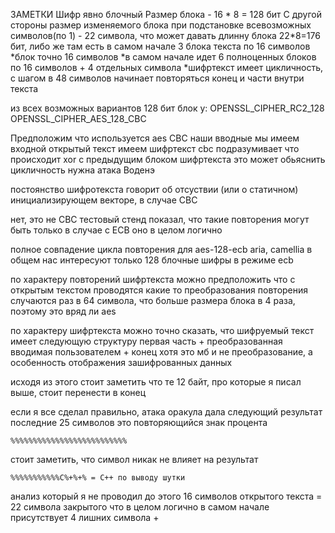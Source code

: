 ЗАМЕТКИ
Шифр явно блочный
Размер блока - 16 \* 8 = 128 бит
С другой стороны размер изменяемого блока при подстановке всевозможных символов(по 1) - 22 символа, что может давать длинну блока 22\*8=176 бит, либо же там есть 
в самом начале 3 блока текста по 16 символов
\*блок точно 16 символов
\*в самом начале идет 6 полноценных блоков по 16 символов + 4 отдельных символа
\*шифртекст имеет цикличность, с шагом в 48 символов начинает повторяться конец и части внутри текста

из всех возможных вариантов 128 бит блок у:
OPENSSL_CIPHER_RC2_128
OPENSSL_CIPHER_AES_128_CBC

Предположим что используется aes CBC
наши вводные
мы имеем входной открытый текст
имеем шифртекст
cbc подразумивает что происходит xor с предыдущим блоком шифртекста
это может обьяснить цикличность
нужна атака Воденэ


постоянство шифротекста говорит об отсуствии (или о статичном) инициализирующем векторе, в случае CBC

нет, это не CBC
тестовый стенд показал, что такие повторения могут быть только в случае с ECB
оно в целом логично

полное совпадение цикла повторения для aes-128-ecb
aria, camellia
в общем нас интересуют только 128 блочные шифры в режиме ecb



по характеру повторений шифртекста можно предположить что с открытым текстом проводятся какие то преобразования
повторения случаются раз в 64 символа, что больше размера блока в 4 раза, поэтому это вряд ли aes

по характеру шифртекста можно точно сказать, что шифруемый текст имеет следующую структуру
первая часть + преобразованная вводимая пользователем + конец
хотя это мб и не преобразование, а особенность отображения зашифрованных данных

исходя из этого стоит заметить что те 12 байт, про которые я писал выше, стоит перенести в конец



если я все сделал правильно, атака оракула дала следующий результат
последние 25 символов это повторяющийся знак процента
```
%%%%%%%%%%%%%%%%%%%%%%%%%%
```
стоит заметить, что символ никак не влияет на результат
```
%%%%%%%%%%%C%+%+% = C++ по выводу шутки
```


анализ который я не проводил до этого
16 символов открытого текста = 22 символа закрытого
что в целом логично
в самом начале присутствует 4 лишних символа + 
